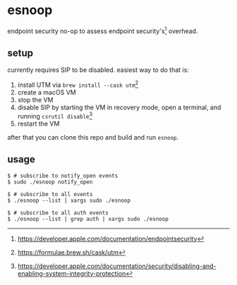 # esnoop

endpoint security no-op to assess endpoint security's[^1] overhead.

## setup

currently requires SIP to be disabled. easiest way to do that is:

1. install UTM via `brew install --cask utm`[^2]
1. create a macOS VM
1. stop the VM
1. disable SIP by starting the VM in recovery mode, open a terminal, and running `csrutil disable`[^3]
1. restart the VM

after that you can clone this repo and build and run `esnoop`.

## usage

```console
$ # subscribe to notify_open events
$ sudo ./esnoop notify_open

$ # subscribe to all events
$ ./esnoop --list | xargs sudo ./esnoop

$ # subscribe to all auth events
$ ./esnoop --list | grep auth | xargs sudo ./esnoop
```

[^1]: https://developer.apple.com/documentation/endpointsecurity
[^2]: https://formulae.brew.sh/cask/utm
[^3]: https://developer.apple.com/documentation/security/disabling-and-enabling-system-integrity-protection
